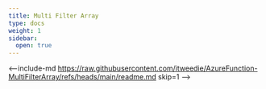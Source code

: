 ```yaml
---
title: Multi Filter Array
type: docs
weight: 1
sidebar:
  open: true
---
```


<--include-md https://raw.githubusercontent.com/itweedie/AzureFunction-MultiFilterArray/refs/heads/main/readme.md skip=1 -->